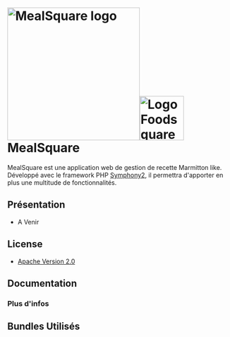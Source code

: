 
<img alt="MealSquare logo" width="300px" src="https://lh6.googleusercontent.com/4n6_jrvkn6_qqpAkWQLEt4l9kf5lwwl4brjfvlUwvIL54u4x0FgEnHfGb7Z9WtsYSYLV2heyoCkqdN0=w1896-h865"><img src="http://dab1nmslvvntp.cloudfront.net/wp-content/uploads/2014/12/1418948033symfony-logo.png" alt="Logo Foodsquare" width="100px"/>
MealSquare
========================

MealSquare est une application web de gestion de recette Marmitton like. Développé avec le framework PHP [Symphony2](http://symfony.com/), il permettra d'apporter en plus une multitude de fonctionnalités.

## Présentation

* A Venir

## License

* [Apache Version 2.0](http://www.apache.org/licenses/LICENSE-2.0.html)


## Documentation



### Plus d'infos


## Bundles Utilisés

